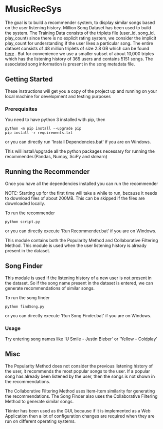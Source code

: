 # MusicRecSys

The goal is to build a recommender system, to display similar songs based on the user listening history. Million Song Dataset has been used to build the system. The Training Data consists of the triplets file (user_id, song_id, play_count) since there is no explicit rating system, we consider the implicit play_count for understanding if the user likes a particular song. The entire dataset consists of 48 million triplets of size 2.8 GB which can be found [here](http://labrosa.ee.columbia.edu/millionsong/sites/default/files/challenge/train_triplets.txt.zip) . But for convenience we use a smaller subset of about 10,000 triples which has the listening history of 365 users and contains 5151 songs. The associated song information is present in the song metadata file.

## Getting Started

These instructions will get you a copy of the project up and running on your local machine for development and testing purposes

### Prerequisites

You need to have python 3 installed with pip, then 

```
python -m pip install --upgrade pip
pip install -r requirements.txt
```

or you can directly run 'Install Dependencies.bat' if you are on Windows.

This will install/upgrade all the python packages necessary for running the recommender.(Pandas, Numpy, SciPy and sklearn)

## Running the Recommender

Once you have all the dependencies installed you can run the recommender

NOTE: Starting up for the first time will take a while to run, because it needs to download files of about 200MB. This can be skipped if the files are downloaded locally.

To run the recommender

```
python script.py
```

or you can directly execute 'Run Recommender.bat' if you are on Windows.

This module contains both the Popularity Method and Collaborative Filtering Method. This module is used when the user listening history is already present in the dataset.

## Song Finder

This module is used if the listening history of a new user is not present in the dataset. So if the song name present in the dataset is entered, we can generate recommendations of similar songs.

To run the song finder 

```
python findSong.py
```

or you can directly execute 'Run Song Finder.bat' if you are on Windows.

### Usage

Try entering song names like 'U Smile - Justin Bieber' or 'Yellow - Coldplay'

## Misc

The Popularity Method does not consider the previous listening history of the user, it recommends the most popular songs to the user. If a popular song has already been listened by the user, then the songs is not shown in the recommendations.

The Collaborative Filtering Method uses Item-Item similarity for generating the recommendations. The Song Finder also uses the Collaborative Filtering Method to generate similar songs.

Tkinter has been used as the GUI, because if it is implemented as a Web Application then a lot of configuration changes are required when they are run on different operating systems.
